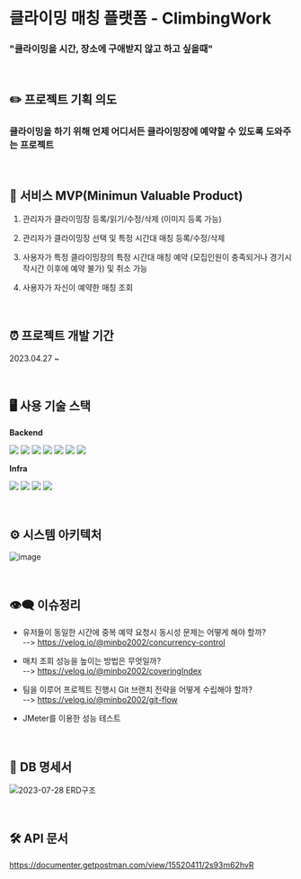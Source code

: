 # 클라이밍 매칭 플랫폼 - ClimbingWork

### "클라이밍을 시간, 장소에 구애받지 않고 하고 싶을때"

<br>

##  ✏️ 프로젝트 기획 의도
### 클라이밍을 하기 위해 언제 어디서든 클라이밍장에 예약할 수 있도록 도와주는 프로젝트

<br>

## 📌 서비스 MVP(Minimun Valuable Product)
1. 관리자가 클라이밍장 등록/읽기/수정/삭제 (이미지 등록 가능)

2. 관리자가 클라이밍장 선택 및 특정 시간대 매칭 등록/수정/삭제

3. 사용자가 특정 클라이밍장의 특정 시간대 매칭 예약 (모집인원이 충족되거나 경기시작시간 이후에 예약 불가) 및 취소 가능

4. 사용자가 자신이 예약한 매칭 조회

<br>

## ⏰ 프로젝트 개발 기간
2023.04.27 ~ 

<br>

## 🖥 사용 기술 스택

**Backend**

<p>
  <img src="https://img.shields.io/badge/Java-007396?style=flat-square&logo=Java&logoColor=white"/>
  <img src="https://img.shields.io/badge/Spring Boot -6DB33F?style=flat-square&logo=Spring Boot&logoColor=white"/>
  <img src="https://img.shields.io/badge/SpringSecurity-6DB33F?style=flat-square&logo=SpringSecurity&logoColor=white"/>
  <img src="https://img.shields.io/badge/JWT-137CBD?style=flat-square&logo=JSON%20Web%20Tokens&logoColor=white"/>
  <img src="https://img.shields.io/badge/Spring Data JPA-460856?style=flat-square&logo=&logoColor=white"/>
  <img src="https://img.shields.io/badge/Query DSL-0769AD?style=flat-square&logo=&logoColor=white"/>
  <img src="https://img.shields.io/badge/MySQL-4479A1?style=flat-square&logo=MySQL&logoColor=white"/>
</p>

**Infra**

<p>
  <img src="https://img.shields.io/badge/Amazon EC2-3C5280?style=flat-square&logo=amazonec2&logoColor=white"/>
  <img src="https://img.shields.io/badge/Amazon S3-569A31?style=flat-square&logo=amazons3&logoColor=white"/>
  <img src="https://img.shields.io/badge/Amazon RDS-232F3E?style=flat-square&logo=amazonrds&logoColor=white"/>
  <img src="https://img.shields.io/badge/Github Actions-4285F4?style=flat-square&logo=Github Actions&logoColor=white"/>
</p>

<br>

## ⚙️ 시스템 아키텍처
![image](https://github.com/minbo2002/ClimbingWork/assets/68101836/e901c2ef-26cd-47ca-aa2a-ef4195fca605)

<br>

## 👁‍🗨 이슈정리
- 유저들이 동일한 시간에 중복 예약 요청시 동시성 문제는 어떻게 해야 할까? <br/>
  --> https://velog.io/@minbo2002/concurrency-control
  
- 매치 조회 성능을 높이는 방법은 무엇일까? <br/>
  --> https://velog.io/@minbo2002/coveringIndex
  
- 팀을 이루어 프로젝트 진행시 Git 브랜치 전략을 어떻게 수립해야 할까? <br/>
  --> https://velog.io/@minbo2002/git-flow
  
- JMeter를 이용한 성능 테스트

<br>

## 💾 DB 명세서
![2023-07-28 ERD구조](https://github.com/minbo2002/ClimbingWork/assets/68101836/1ec1b0ca-9fe5-4979-a6d0-0772854cc35a)

<br>

## 🛠 API 문서
https://documenter.getpostman.com/view/15520411/2s93m62hvR
